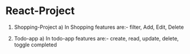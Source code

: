 # React-Project

1. Shopping-Project
   a) In Shopping features are:- filter, Add, Edit, Delete

2. Todo-app
   a) In todo-app features are:- create, read, update, delete, toggle completed
